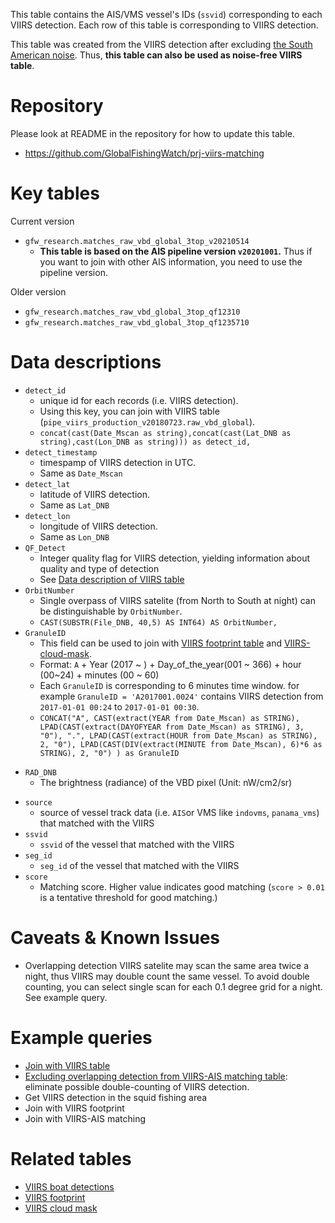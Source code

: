 
This table contains the AIS/VMS vessel's IDs (`ssvid`) corresponding to each VIIRS detection. Each row of this table is corresponding to VIIRS detection.

This table was created from the VIIRS detection after excluding [the South American noise](VIIRS-noise-filter). Thus, **this table can also be used as noise-free VIIRS table**.


# Repository

Please look at README in the repository for how to update this table.

- https://github.com/GlobalFishingWatch/prj-viirs-matching

# Key tables

Current version

- `gfw_research.matches_raw_vbd_global_3top_v20210514`
    - **This table is based on the AIS pipeline version `v20201001`.** Thus if you want to join with other AIS information, you need to use the pipeline version.

Older version

- `gfw_research.matches_raw_vbd_global_3top_qf12310`
- `gfw_research.matches_raw_vbd_global_3top_qf1235710`



# Data descriptions

- `detect_id`
    - unique id for each records (i.e. VIIRS detection).
    - Using this key, you can join with VIIRS table (`pipe_viirs_production_v20180723.raw_vbd_global`).
    - `concat(cast(Date_Mscan as string),concat(cast(Lat_DNB as string),cast(Lon_DNB as string))) as detect_id,`
- `detect_timestamp`
    - timespamp of VIIRS detection in UTC.
    - Same as `Date_Mscan`
- `detect_lat`
    - latitude of VIIRS detection.
    - Same as `Lat_DNB`
- `detect_lon`
    - longitude of VIIRS detection.
    - Same as `Lon_DNB`
- `QF_Detect`
    - Integer quality flag for VIIRS detection, yielding information about quality and type of detection
    - See [Data description of VIIRS table](https://github.com/GlobalFishingWatch/bigquery-documentation-wf827/wiki/VIIRS-boat-detections#data-description)
- `OrbitNumber`
  - Single overpass of VIIRS satelite (from North to South at night) can be distinguishable by `OrbitNumber`.
  - `CAST(SUBSTR(File_DNB, 40,5) AS INT64) AS OrbitNumber,`
- `GranuleID`
  - This field can be used to join with [VIIRS footprint table](VIIRS-footprint) and [VIIRS-cloud-mask](VIIRS-cloud-mask).
  - Format: `A` + Year (2017 ~ ) + Day_of_the_year(001 ~ 366) + hour (00~24) + minutes (00 ~ 60)
  - Each `GranuleID` is corresponding to 6 minutes time window. for example `GranuleID = 'A2017001.0024'` contains VIIRS detection from `2017-01-01 00:24` to `2017-01-01 00:30`.
  - `CONCAT("A", CAST(extract(YEAR from Date_Mscan) as STRING), LPAD(CAST(extract(DAYOFYEAR from Date_Mscan) as STRING), 3, "0"), ".", LPAD(CAST(extract(HOUR from Date_Mscan) as STRING), 2, "0"), LPAD(CAST(DIV(extract(MINUTE from Date_Mscan), 6)*6 as STRING), 2, "0") ) as GranuleID`
+ `RAD_DNB`
    - The brightness (radiance) of the VBD pixel (Unit: nW/cm2/sr)
- `source`
    - source of vessel track data (i.e. `AIS`or VMS like `indovms`, `panama_vms`) that matched with the VIIRS
- `ssvid`
    - `ssvid` of the vessel that matched with the VIIRS
- `seg_id`
    - `seg_id` of the vessel that matched with the VIIRS
- `score`
    - Matching score. Higher value indicates good matching (`score > 0.01` is a tentative threshold for good matching.)




# Caveats & Known Issues

- Overlapping detection
VIIRS satelite may scan the same area twice a night, thus VIIRS may double count the same vessel. To avoid double counting, you can select single scan for each 0.1 degree grid for a night. See example query.


# Example queries

- [Join with VIIRS table](Join-with-VIIRS-table)
- [Excluding overlapping detection from VIIRS-AIS matching table](Excluding-overlapping-detection-from-VIIRS-AIS-matching-table): eliminate possible double-counting of VIIRS detection.
- Get VIIRS detection in the squid fishing area
- Join with VIIRS footprint
- Join with VIIRS-AIS matching

# Related tables

- [VIIRS boat detections](VIIRS-boat-detections)
- [VIIRS footprint](VIIRS-footprint)
- [VIIRS cloud mask](VIIRS-cloud-mask)


